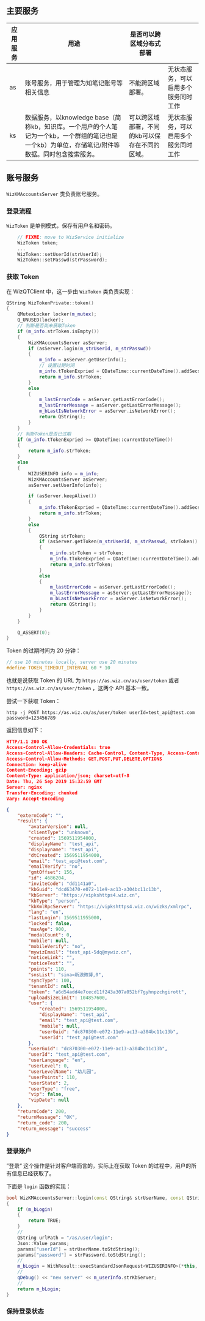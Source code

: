 ## 主要服务

| 应用服务 | 用途                                                         | 是否可以跨区域分布式部署                       |                                      |
| -------- | ------------------------------------------------------------ | ---------------------------------------------- | ------------------------------------ |
| as       | 账号服务，用于管理为知笔记账号等相关信息                     | 不能跨区域部署。                               | 无状态服务，可以启用多个服务同时工作 |
| ks       | 数据服务，以knowledge base（简称kb，知识库。一个用户的个人笔记为一个kb，一个群组的笔记也是一个kb）为单位，存储笔记/附件等数据。同时包含搜索服务。 | 可以跨区域部署，不同的kb可以保存在不同的区域。 | 无状态服务，可以启用多个服务同时工作 |

## 账号服务

`WizKMAccountsServer` 类负责账号服务。

### 登录流程

`WizToken` 是单例模式，保存有用户名和密码。

```cpp
    // FIXME: move to WizService initialize
    WizToken token;
    ...
    WizToken::setUserId(strUserId);
    WizToken::setPasswd(strPassword);
```

### 获取 Token

在 WizQTClient 中，这一步由 `WizToken` 类负责实现：

```cpp
QString WizTokenPrivate::token()
{
    QMutexLocker locker(m_mutex);
    Q_UNUSED(locker);
    // 判断是否尚未获取Token
    if (m_info.strToken.isEmpty())
    {
        WizKMAccountsServer asServer;
        if (asServer.login(m_strUserId, m_strPasswd))
        {
            m_info = asServer.getUserInfo();
            // 设置过期时间
            m_info.tTokenExpried = QDateTime::currentDateTime().addSecs(TOKEN_TIMEOUT_INTERVAL);
            return m_info.strToken;
        }
        else
        {
            m_lastErrorCode = asServer.getLastErrorCode();
            m_lastErrorMessage = asServer.getLastErrorMessage();
            m_bLastIsNetworkError = asServer.isNetworkError();
            return QString();
        }
    }
    // 判断Token是否已过期
    if (m_info.tTokenExpried >= QDateTime::currentDateTime())
    {
        return m_info.strToken;
    }
    else
    {
        WIZUSERINFO info = m_info;
        WizKMAccountsServer asServer;
        asServer.setUserInfo(info);

        if (asServer.keepAlive())
        {
            m_info.tTokenExpried = QDateTime::currentDateTime().addSecs(TOKEN_TIMEOUT_INTERVAL);
            return m_info.strToken;
        }
        else
        {
            QString strToken;
            if (asServer.getToken(m_strUserId, m_strPasswd, strToken))
            {
                m_info.strToken = strToken;
                m_info.tTokenExpried = QDateTime::currentDateTime().addSecs(TOKEN_TIMEOUT_INTERVAL);
                return m_info.strToken;
            }
            else
            {
                m_lastErrorCode = asServer.getLastErrorCode();
                m_lastErrorMessage = asServer.getLastErrorMessage();
                m_bLastIsNetworkError = asServer.isNetworkError();
                return QString();
            }
        }
    }

    Q_ASSERT(0);
}
```

Token 的过期时间为 20 分钟：

```cpp
// use 10 minutes locally, server use 20 minutes
#define TOKEN_TIMEOUT_INTERVAL 60 * 10
```

也就是说获取 Token 的 URL 为 `https://as.wiz.cn/as/user/token` 或者 `https://as.wiz.cn/as/user/token`  ，这两个 API 基本一致。

尝试一下获取 Token：

```
http -j POST https://as.wiz.cn/as/user/token userId=test_api@test.com password=123456789
```

返回信息如下：

```json
HTTP/1.1 200 OK
Access-Control-Allow-Credentials: true
Access-Control-Allow-Headers: Cache-Control, Content-Type, Access-Control-Allow-Headers, Authorization, X-Requested-With, X-Wiz-Referer, X-Wiz-Token
Access-Control-Allow-Methods: GET,POST,PUT,DELETE,OPTIONS
Connection: keep-alive
Content-Encoding: gzip
Content-Type: application/json; charset=utf-8
Date: Thu, 26 Sep 2019 15:32:59 GMT
Server: nginx
Transfer-Encoding: chunked
Vary: Accept-Encoding

{
    "externCode": "",
    "result": {
        "avatarVersion": null,
        "clientType": "unknown",
        "created": 1569511954000,
        "displayName": "test_api",
        "displayname": "test_api",
        "dtCreated": 1569511954000,
        "email": "test_api@test.com",
        "emailVerify": "no",
        "gmtOffset": 156,
        "id": 4686204,
        "inviteCode": "dd1141a0",
        "kbGuid": "dcd63470-e072-11e9-ac13-a304bc11c13b",
        "kbServer": "https://vipkshttps4.wiz.cn",
        "kbType": "person",
        "kbXmlRpcServer": "https://vipkshttps4.wiz.cn/wizks/xmlrpc",
        "lang": "en",
        "lastLogin": 1569511955000,
        "locked": false,
        "maxAge": 900,
        "medalCount": 0,
        "mobile": null,
        "mobileVerify": "no",
        "mywizEmail": "test_api-5dq@mywiz.cn",
        "noticeLink": "",
        "noticeText": "",
        "points": 110,
        "snsList": "sina=新浪微博,0",
        "syncType": 100,
        "tenantId": null,
        "token": "a6d54add4e7cecd11f243a307a052bf7gyhnpzchgirott",
        "uploadSizeLimit": 104857600,
        "user": {
            "created": 1569511954000,
            "displayName": "test_api",
            "email": "test_api@test.com",
            "mobile": null,
            "userGuid": "dc870300-e072-11e9-ac13-a304bc11c13b",
            "userId": "test_api@test.com"
        },
        "userGuid": "dc870300-e072-11e9-ac13-a304bc11c13b",
        "userId": "test_api@test.com",
        "userLanguage": "en",
        "userLevel": 0,
        "userLevelName": "幼儿园",
        "userPoints": 110,
        "userState": 2,
        "userType": "free",
        "vip": false,
        "vipDate": null
    },
    "returnCode": 200,
    "returnMessage": "OK",
    "return_code": 200,
    "return_message": "success"
}
```



### 登录账户

”登录“ 这个操作是针对客户端而言的，实际上在获取 Token 的过程中，用户的所有信息已经获取了。

下面是 `login` 函数的实现：

```cpp
bool WizKMAccountsServer::login(const QString& strUserName, const QString& strPassword)
{
    if (m_bLogin)
    {
        return TRUE;
    }
    //
    QString urlPath = "/as/user/login";
    Json::Value params;
    params["userId"] = strUserName.toStdString();
    params["password"] = strPassword.toStdString();
    //
    m_bLogin = WithResult::execStandardJsonRequest<WIZUSERINFO>(*this, urlPath, m_userInfo, "POST", params);
    //
    qDebug() << "new server" << m_userInfo.strKbServer;
    //
    return m_bLogin;
}
```



### 保持登录状态

